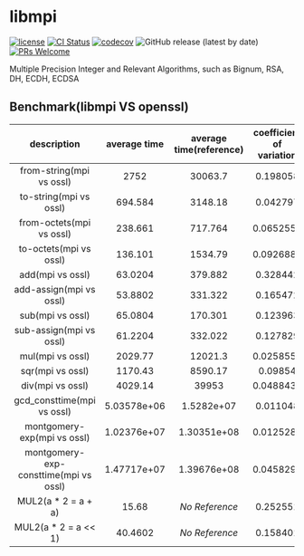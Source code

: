 # libmpi

[![license](https://img.shields.io/badge/license-Apache-brightgreen.svg?style=flat)](https://github.com/vxfury/libmpi/blob/master/LICENSE)
[![CI Status](https://github.com/vxfury/libmpi/workflows/ci/badge.svg)](https://github.com/vxfury/libmpi/actions)
[![codecov](https://codecov.io/gh/vxfury/libmpi/branch/main/graph/badge.svg?token=5IfLTTEcnF)](https://codecov.io/gh/vxfury/libmpi)
![GitHub release (latest by date)](https://img.shields.io/github/v/release/vxfury/libmpi?color=red&label=release)
[![PRs Welcome](https://img.shields.io/badge/PRs-welcome-brightgreen.svg)](https://github.com/vxfury/libmpi/pulls)

Multiple Precision Integer and Relevant Algorithms, such as Bignum, RSA, DH, ECDH, ECDSA
## Benchmark(libmpi VS openssl)

|              description              | average time | average time(reference) | coefficient of variation | perfermance ratio |
| :-: | :-: | :-: | :-: | :-: |
|       from-string(mpi vs ossl)        |     2752     |         30063.7         |         0.198058         |      **<span style="color:#008000;">10.9243</span>**      |
|        to-string(mpi vs ossl)         |   694.584    |         3148.18         |         0.042797         |      **<span style="color:#008000;">4.53246</span>**      |
|       from-octets(mpi vs ossl)        |   238.661    |         717.764         |        0.0652553         |      **<span style="color:#008000;">3.00746</span>**      |
|        to-octets(mpi vs ossl)         |   136.101    |         1534.79         |        0.0926883         |      **<span style="color:#008000;">11.2769</span>**      |
|           add(mpi vs ossl)            |   63.0204    |         379.882         |         0.328442         |      **<span style="color:#008000;">6.02793</span>**      |
|        add-assign(mpi vs ossl)        |   53.8802    |         331.322         |         0.165472         |      **<span style="color:#008000;">6.14923</span>**      |
|           sub(mpi vs ossl)            |   65.0804    |         170.301         |         0.123963         |      **<span style="color:#008000;">2.61678</span>**      |
|        sub-assign(mpi vs ossl)        |   61.2204    |         332.022         |         0.127829         |      **<span style="color:#008000;">5.42339</span>**      |
|           mul(mpi vs ossl)            |   2029.77    |         12021.3         |        0.0258555         |      **<span style="color:#008000;">5.92248</span>**      |
|           sqr(mpi vs ossl)            |   1170.43    |         8590.17         |         0.09854          |      **<span style="color:#008000;">7.33935</span>**      |
|           div(mpi vs ossl)            |   4029.14    |          39953          |        0.0488435         |      **<span style="color:#008000;">9.91599</span>**      |
|      gcd_consttime(mpi vs ossl)       | 5.03578e+06  |       1.5282e+07        |         0.011048         |      **<span style="color:#008000;">3.03469</span>**      |
|      montgomery-exp(mpi vs ossl)      | 1.02376e+07  |       1.30351e+08       |        0.0125288         |      **<span style="color:#008000;">12.7326</span>**      |
| montgomery-exp-consttime(mpi vs ossl) | 1.47717e+07  |       1.39676e+08       |        0.0458294         |      **<span style="color:#008000;">9.45564</span>**      |
|          MUL2(a * 2 = a + a)          |    15.68     |      <span style="font-style:italic;">No Reference</span>       |         0.252551         |        N/A        |
|         MUL2(a * 2 = a << 1)          |   40.4602    |      <span style="font-style:italic;">No Reference</span>       |         0.158401         |        N/A        |
